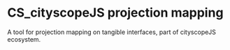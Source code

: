 # CS_cityscopeJS projection mapping

A tool for projection mapping on tangible interfaces, part of cityscopeJS ecosystem.
